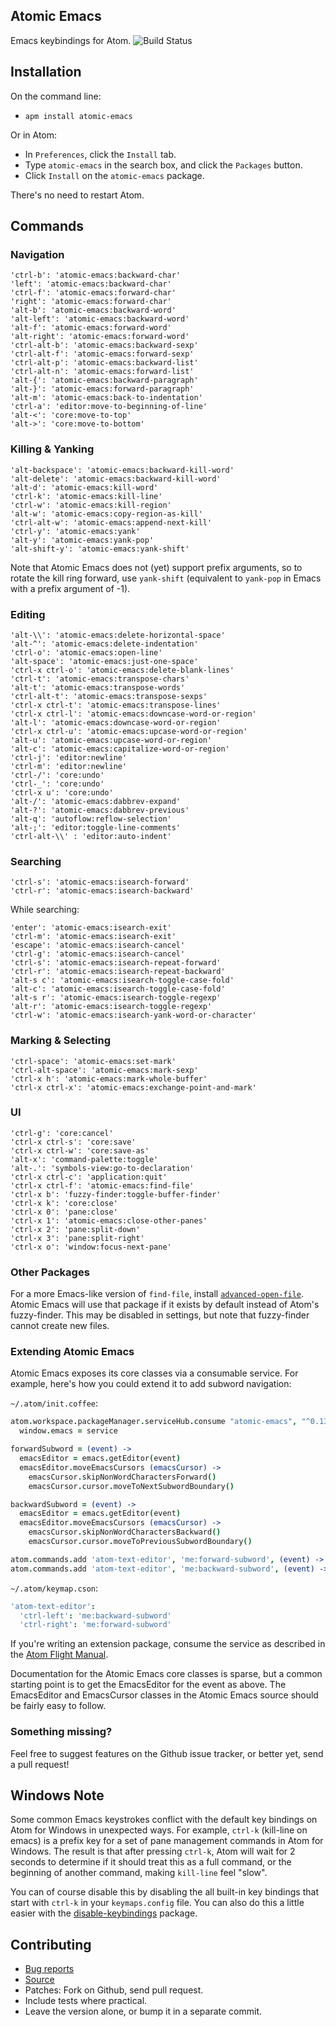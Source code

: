 ## Atomic Emacs

Emacs keybindings for Atom.
![Build Status](https://travis-ci.org/avendael/atomic-emacs.svg?branch=master)

## Installation

On the command line:

 * `apm install atomic-emacs`

Or in Atom:

 * In `Preferences`, click the `Install` tab.
 * Type `atomic-emacs` in the search box, and click the `Packages` button.
 * Click `Install` on the `atomic-emacs` package.

There's no need to restart Atom.

## Commands

### Navigation

    'ctrl-b': 'atomic-emacs:backward-char'
    'left': 'atomic-emacs:backward-char'
    'ctrl-f': 'atomic-emacs:forward-char'
    'right': 'atomic-emacs:forward-char'
    'alt-b': 'atomic-emacs:backward-word'
    'alt-left': 'atomic-emacs:backward-word'
    'alt-f': 'atomic-emacs:forward-word'
    'alt-right': 'atomic-emacs:forward-word'
    'ctrl-alt-b': 'atomic-emacs:backward-sexp'
    'ctrl-alt-f': 'atomic-emacs:forward-sexp'
    'ctrl-alt-p': 'atomic-emacs:backward-list'
    'ctrl-alt-n': 'atomic-emacs:forward-list'
    'alt-{': 'atomic-emacs:backward-paragraph'
    'alt-}': 'atomic-emacs:forward-paragraph'
    'alt-m': 'atomic-emacs:back-to-indentation'
    'ctrl-a': 'editor:move-to-beginning-of-line'
    'alt-<': 'core:move-to-top'
    'alt->': 'core:move-to-bottom'

### Killing & Yanking

    'alt-backspace': 'atomic-emacs:backward-kill-word'
    'alt-delete': 'atomic-emacs:backward-kill-word'
    'alt-d': 'atomic-emacs:kill-word'
    'ctrl-k': 'atomic-emacs:kill-line'
    'ctrl-w': 'atomic-emacs:kill-region'
    'alt-w': 'atomic-emacs:copy-region-as-kill'
    'ctrl-alt-w': 'atomic-emacs:append-next-kill'
    'ctrl-y': 'atomic-emacs:yank'
    'alt-y': 'atomic-emacs:yank-pop'
    'alt-shift-y': 'atomic-emacs:yank-shift'

Note that Atomic Emacs does not (yet) support prefix arguments, so to rotate the
kill ring forward, use `yank-shift` (equivalent to `yank-pop` in Emacs with a
prefix argument of -1).

### Editing

    'alt-\\': 'atomic-emacs:delete-horizontal-space'
    'alt-^': 'atomic-emacs:delete-indentation'
    'ctrl-o': 'atomic-emacs:open-line'
    'alt-space': 'atomic-emacs:just-one-space'
    'ctrl-x ctrl-o': 'atomic-emacs:delete-blank-lines'
    'ctrl-t': 'atomic-emacs:transpose-chars'
    'alt-t': 'atomic-emacs:transpose-words'
    'ctrl-alt-t': 'atomic-emacs:transpose-sexps'
    'ctrl-x ctrl-t': 'atomic-emacs:transpose-lines'
    'ctrl-x ctrl-l': 'atomic-emacs:downcase-word-or-region'
    'alt-l': 'atomic-emacs:downcase-word-or-region'
    'ctrl-x ctrl-u': 'atomic-emacs:upcase-word-or-region'
    'alt-u': 'atomic-emacs:upcase-word-or-region'
    'alt-c': 'atomic-emacs:capitalize-word-or-region'
    'ctrl-j': 'editor:newline'
    'ctrl-m': 'editor:newline'
    'ctrl-/': 'core:undo'
    'ctrl-_': 'core:undo'
    'ctrl-x u': 'core:undo'
    'alt-/': 'atomic-emacs:dabbrev-expand'
    'alt-?': 'atomic-emacs:dabbrev-previous'
    'alt-q': 'autoflow:reflow-selection'
    'alt-;': 'editor:toggle-line-comments'
    'ctrl-alt-\\' : 'editor:auto-indent'

### Searching

    'ctrl-s': 'atomic-emacs:isearch-forward'
    'ctrl-r': 'atomic-emacs:isearch-backward'

While searching:

    'enter': 'atomic-emacs:isearch-exit'
    'ctrl-m': 'atomic-emacs:isearch-exit'
    'escape': 'atomic-emacs:isearch-cancel'
    'ctrl-g': 'atomic-emacs:isearch-cancel'
    'ctrl-s': 'atomic-emacs:isearch-repeat-forward'
    'ctrl-r': 'atomic-emacs:isearch-repeat-backward'
    'alt-s c': 'atomic-emacs:isearch-toggle-case-fold'
    'alt-c': 'atomic-emacs:isearch-toggle-case-fold'
    'alt-s r': 'atomic-emacs:isearch-toggle-regexp'
    'alt-r': 'atomic-emacs:isearch-toggle-regexp'
    'ctrl-w': 'atomic-emacs:isearch-yank-word-or-character'

### Marking & Selecting

    'ctrl-space': 'atomic-emacs:set-mark'
    'ctrl-alt-space': 'atomic-emacs:mark-sexp'
    'ctrl-x h': 'atomic-emacs:mark-whole-buffer'
    'ctrl-x ctrl-x': 'atomic-emacs:exchange-point-and-mark'

### UI

    'ctrl-g': 'core:cancel'
    'ctrl-x ctrl-s': 'core:save'
    'ctrl-x ctrl-w': 'core:save-as'
    'alt-x': 'command-palette:toggle'
    'alt-.': 'symbols-view:go-to-declaration'
    'ctrl-x ctrl-c': 'application:quit'
    'ctrl-x ctrl-f': 'atomic-emacs:find-file'
    'ctrl-x b': 'fuzzy-finder:toggle-buffer-finder'
    'ctrl-x k': 'core:close'
    'ctrl-x 0': 'pane:close'
    'ctrl-x 1': 'atomic-emacs:close-other-panes'
    'ctrl-x 2': 'pane:split-down'
    'ctrl-x 3': 'pane:split-right'
    'ctrl-x o': 'window:focus-next-pane'

### Other Packages

For a more Emacs-like version of `find-file`, install
[`advanced-open-file`](https://atom.io/packages/advanced-open-file). Atomic
Emacs will use that package if it exists by default instead of Atom's
fuzzy-finder. This may be disabled in settings, but note that fuzzy-finder
cannot create new files.

### Extending Atomic Emacs

Atomic Emacs exposes its core classes via a consumable service. For example,
here's how you could extend it to add subword navigation:

`~/.atom/init.coffee`:
```coffeescript
atom.workspace.packageManager.serviceHub.consume "atomic-emacs", "^0.13.0", (service) ->
  window.emacs = service

forwardSubword = (event) ->
  emacsEditor = emacs.getEditor(event)
  emacsEditor.moveEmacsCursors (emacsCursor) ->
    emacsCursor.skipNonWordCharactersForward()
    emacsCursor.cursor.moveToNextSubwordBoundary()

backwardSubword = (event) ->
  emacsEditor = emacs.getEditor(event)
  emacsEditor.moveEmacsCursors (emacsCursor) ->
    emacsCursor.skipNonWordCharactersBackward()
    emacsCursor.cursor.moveToPreviousSubwordBoundary()

atom.commands.add 'atom-text-editor', 'me:forward-subword', (event) -> forwardSubword(event)
atom.commands.add 'atom-text-editor', 'me:backward-subword', (event) -> backwardSubword(event)
```

`~/.atom/keymap.cson`:
```coffeescript
'atom-text-editor':
  'ctrl-left': 'me:backward-subword'
  'ctrl-right': 'me:forward-subword'
```

If you're writing an extension package, consume the service as described in the
[Atom Flight Manual][atom-flight-manual].

[atom-flight-manual]: https://flight-manual.atom.io/behind-atom/sections/interacting-with-other-packages-via-services/

Documentation for the Atomic Emacs core classes is sparse, but a common starting
point is to get the EmacsEditor for the event as above. The EmacsEditor and
EmacsCursor classes in the Atomic Emacs source should be fairly easy to follow.

### Something missing?

Feel free to suggest features on the Github issue tracker, or better yet, send a
pull request!

## Windows Note

Some common Emacs keystrokes conflict with the default key bindings on Atom for
Windows in unexpected ways. For example, `ctrl-k` (kill-line on emacs) is a
prefix key for a set of pane management commands in Atom for Windows. The result
is that after pressing `ctrl-k`, Atom will wait for 2 seconds to determine if it
should treat this as a full command, or the beginning of another command, making
`kill-line` feel "slow".

You can of course disable this by disabling the all built-in key bindings that
start with `ctrl-k` in your `keymaps.config` file. You can also do this a little
easier with the [disable-keybindings][disable-keybindings] package.

[disable-keybindings]: https://atom.io/packages/disable-keybindings

## Contributing

* [Bug reports](https://github.com/avendael/atomic-emacs/issues)
* [Source](https://github.com/avendael/atomic-emacs)
* Patches: Fork on Github, send pull request.
 * Include tests where practical.
 * Leave the version alone, or bump it in a separate commit.
